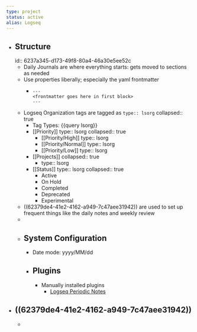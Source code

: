 ```yaml
---
type: project
status: active
alias: Logseq
---
```


- ## Structure
  id:: 6237a345-d173-49f8-80a4-46a30e5ee52c
	- Daily Journals are where everything starts: gets moved to sections as needed
	- Use properties liberally; especially the yaml frontmatter
		- ```
		  ---
		  <frontmatter goes here in first block>
		  ---
		  ```
	- Logseq Organization tags are tagged as `type:: lsorg`
	  collapsed:: true
		- Tag Types: {{query lsorg}}
		- [[Priority]]
		  type:: lsorg
		  collapsed:: true
			- [[Priority/High]]
			  type:: lsorg
			- [[Priority/Normal]]
			  type:: lsorg
			- [[Priority/Low]]
			  type:: lsorg
		- [[Projects]]
		  collapsed:: true
			- type:: lsorg
		- [[Status]]
		  type:: lsorg
		  collapsed:: true
			- Active
			- On Hold
			- Completed
			- Deprecated
			- Experimental
	- ((62379de4-41e2-4162-a949-7c47aee31942)) are used to set up frequent things like the daily notes and weekly review
	-
	- ## System Configuration
		- Date mode: yyyy/MM/dd
		- ## Plugins
			- Manually installed plugins
				- [Logseq Periodic Notes](https://github.com/brendonscript/logseq-periodic-notes)
- ## ((62379de4-41e2-4162-a949-7c47aee31942))
	-